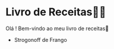 # Livro de Receitas:man_cook:

Olá ! Bem-vindo ao meu livro de receitas:wave:

- Strogonoff de Frango
